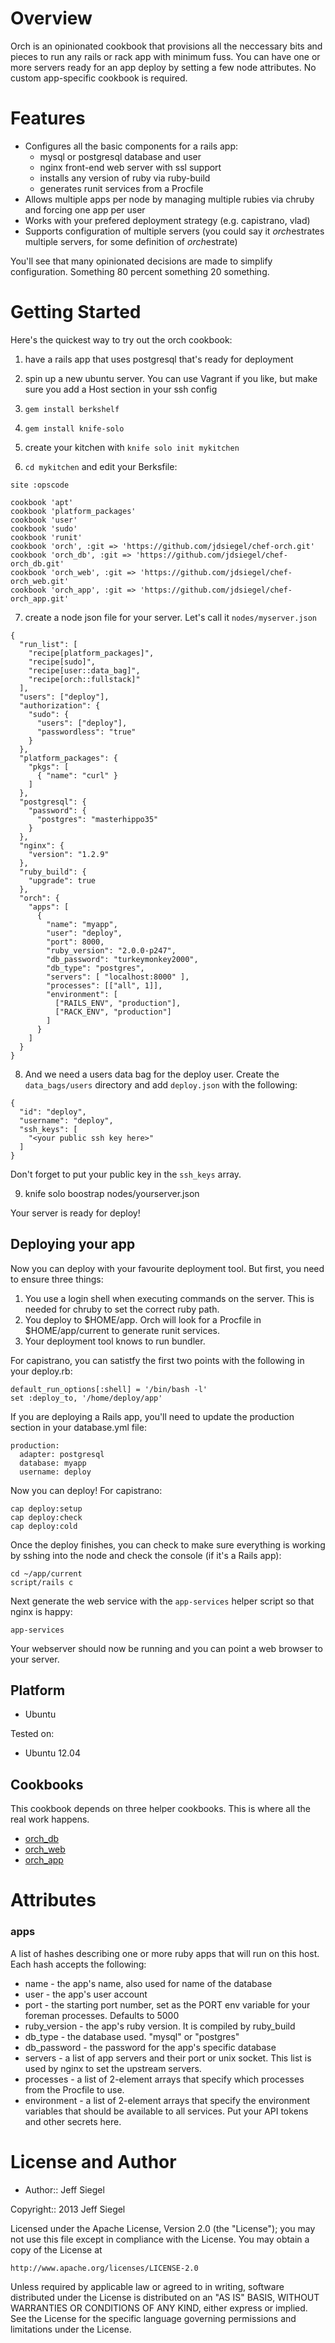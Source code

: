 Overview
========

Orch is an opinionated cookbook that provisions all the neccessary bits
and pieces to run any rails or rack app with minimum fuss. You can have
one or more servers ready for an app deploy by setting a few node
attributes. No custom app-specific cookbook is required.

Features
========

* Configures all the basic components for a rails app:
    - mysql or postgresql database and user
    - nginx front-end web server with ssl support
    - installs any version of ruby via ruby-build
    - generates runit services from a Procfile
* Allows multiple apps per node by managing multiple rubies via chruby
  and forcing one app per user
* Works with your prefered deployment strategy (e.g. capistrano, vlad)
* Supports configuration of multiple servers (you could say it
  *orch*estrates multiple servers, for some definition of *orch*estrate)

You'll see that many opinionated decisions are made to simplify
configuration. Something 80 percent something 20 something.

Getting Started
===============

Here's the quickest way to try out the orch cookbook:

1. have a rails app that uses postgresql that's ready for deployment

2. spin up a new ubuntu server. You can use Vagrant if you like, but make
  sure you add a Host section in your ssh config
3. `gem install berkshelf`

4. `gem install knife-solo`

5. create your kitchen with `knife solo init mykitchen`

6. `cd mykitchen` and edit your Berksfile:

  ```
  site :opscode

  cookbook 'apt'
  cookbook 'platform_packages'
  cookbook 'user'
  cookbook 'sudo'
  cookbook 'runit'
  cookbook 'orch', :git => 'https://github.com/jdsiegel/chef-orch.git'
  cookbook 'orch_db', :git => 'https://github.com/jdsiegel/chef-orch_db.git'
  cookbook 'orch_web', :git => 'https://github.com/jdsiegel/chef-orch_web.git'
  cookbook 'orch_app', :git => 'https://github.com/jdsiegel/chef-orch_app.git'
  ```

7. create a node json file for your server. Let's call it
  `nodes/myserver.json`

  ```
  {
    "run_list": [
      "recipe[platform_packages]", 
      "recipe[sudo]", 
      "recipe[user::data_bag]", 
      "recipe[orch::fullstack]"
    ],
    "users": ["deploy"],
    "authorization": {
      "sudo": {
        "users": ["deploy"],
        "passwordless": "true"
      }
    },
    "platform_packages": {
      "pkgs": [
        { "name": "curl" }
      ]
    },
    "postgresql": {
      "password": {
        "postgres": "masterhippo35"
      }
    },
    "nginx": {
      "version": "1.2.9"
    },
    "ruby_build": {
      "upgrade": true
    },
    "orch": {
      "apps": [
        {
          "name": "myapp",
          "user": "deploy",
          "port": 8000,
          "ruby_version": "2.0.0-p247",
          "db_password": "turkeymonkey2000",
          "db_type": "postgres",
          "servers": [ "localhost:8000" ],
          "processes": [["all", 1]],
          "environment": [
            ["RAILS_ENV", "production"],
            ["RACK_ENV", "production"]
          ]
        }
      ]
    }
  }
  ```

8. And we need a users data bag for the deploy user. Create the
   `data_bags/users` directory and add `deploy.json` with the
   following:

  ```
  {
    "id": "deploy",
    "username": "deploy",
    "ssh_keys": [
      "<your public ssh key here>"
    ]
  }
  ```
   Don't forget to put your public key in the `ssh_keys` array.

9. knife solo boostrap <node> nodes/yourserver.json

Your server is ready for deploy!

Deploying your app
------------------

Now you can deploy with your favourite deployment tool. But first, you
need to ensure three things:

1. You use a login shell when executing commands on the server. This is
   needed for chruby to set the correct ruby path.
2. You deploy to $HOME/app. Orch will look for a Procfile in
   $HOME/app/current to generate runit services.
3. Your deployment tool knows to run bundler.

For capistrano, you can satistfy the first two points with the following
in your deploy.rb:

    default_run_options[:shell] = '/bin/bash -l'
    set :deploy_to, '/home/deploy/app'

If you are deploying a Rails app, you'll need to update the production
section in your database.yml file:

  ```
  production:
    adapter: postgresql
    database: myapp
    username: deploy
  ```

Now you can deploy! For capistrano:

  ```
  cap deploy:setup
  cap deploy:check
  cap deploy:cold
  ```

Once the deploy finishes, you can check to make sure everything is
working by sshing into the node and check the console (if it's a Rails
app):

  ```
  cd ~/app/current
  script/rails c
  ```

Next generate the web service with the `app-services` helper script so that nginx is happy:

  ```
  app-services
  ```

Your webserver should now be running and you can point a web browser to
your server.

Platform
--------

* Ubuntu

Tested on:

* Ubuntu 12.04

Cookbooks
---------

This cookbook depends on three helper cookbooks. This is where all the
real work happens.

* [orch\_db](https://github.com/jdsiegel/chef-orch_db)
* [orch\_web](https://github.com/jdsiegel/chef-orch_web)
* [orch\_app](https://github.com/jdsiegel/chef-orch_app)

Attributes
==========

### apps

A list of hashes describing one or more ruby apps that will run on this
host. Each hash accepts the following:

* name          - the app's name, also used for name of the database
* user          - the app's user account
* port          - the starting port number, set as the PORT env variable
  for your foreman processes. Defaults to 5000
* ruby\_version - the app's ruby version. It is compiled by
  ruby\_build
* db_type       - the database used. "mysql" or "postgres"
* db_password   - the password for the app's specific database
* servers       - a list of app servers and their port or unix socket.
  This list is used by nginx to set the upstream servers.
* processes     - a list of 2-element arrays that specify which
  processes from the Procfile to use.
* environment   - a list of 2-element arrays that specify the
  environment variables that should be available to all services. Put
  your API tokens and other secrets here.

License and Author
==================

- Author:: Jeff Siegel

Copyright:: 2013 Jeff Siegel

Licensed under the Apache License, Version 2.0 (the "License");
you may not use this file except in compliance with the License.
You may obtain a copy of the License at

    http://www.apache.org/licenses/LICENSE-2.0

Unless required by applicable law or agreed to in writing, software
distributed under the License is distributed on an "AS IS" BASIS,
WITHOUT WARRANTIES OR CONDITIONS OF ANY KIND, either express or implied.
See the License for the specific language governing permissions and
limitations under the License.

